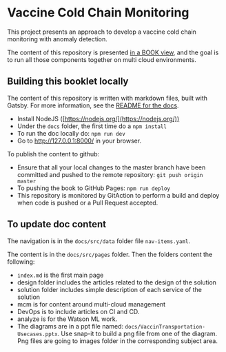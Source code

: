 # Vaccine Cold Chain Monitoring

This project presents an approach to develop a vaccine cold chain monitoring with anomaly detection.

The content of this repository is presented [in a BOOK view](https://ibm-cloud-architecture.github.io/vaccine-solution-main/), and the goal is to run all those components together on multi cloud environments.

## Building this booklet locally

The content of this repository is written with markdown files, built with Gatsby. For more information, see the [README for the docs](https://github.com/ibm-cloud-architecture/refarch-kc/blob/master/docs/README.md).

* Install NodeJS ([https://nodejs.org/](https://nodejs.org/))
* Under the `docs` folder, the first time do a `npm install`
* To run the doc locally do: `npm run dev`
* Go to http://127.0.0.1:8000/ in your browser.

To publish the content to github:

* Ensure that all your local changes to the master branch have been committed and pushed to the remote repository: `git push origin master`
* To pushing the book to GitHub Pages: `npm run deploy`
* This repository is monitored by GitAction to perform a build and deploy when code is pushed or a Pull Request accepted.

## To update doc content

The navigation is in the `docs/src/data` folder file `nav-items.yaml`.

The content is in the `docs/src/pages` folder. Then the folders content the following:

* `index.md` is the first main page
* design folder includes the articles related to the design of the solution
* solution folder includes simple description of each service of the solution
* mcm is for content around multi-cloud management
* DevOps is to include articles on CI and CD.
* analyze is for the Watson ML work.
* The diagrams are in a ppt file named: `docs/VaccinTransportation-Usecases.pptx`. Use snap-it to build a png file from one of the diagram. Png files are going to images folder in the corresponding subject area.
